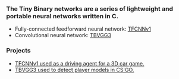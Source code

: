### The Tiny Binary networks are a series of lightweight and portable neural networks written in C.

- Fully-connected feedforward neural network: [TFCNNv1](https://github.com/TFCNN/TFCNNv1)
- Convolutional neural network: [TBVGG3](https://github.com/TFCNN/TBVGG3)

### Projects
- [TFCNNv1 used as a driving agent for a 3D car game.](https://github.com/mrbid/PoryDrive)
- [TBVGG3 used to detect player models in CS:GO.](https://github.com/TFCNN/Projects)
